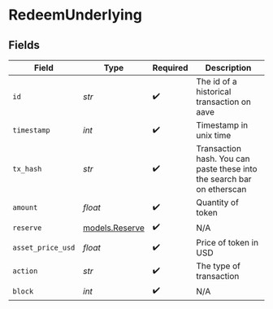 # RedeemUnderlying


## Fields

| Field                                                                  | Type                                                                   | Required                                                               | Description                                                            |
| ---------------------------------------------------------------------- | ---------------------------------------------------------------------- | ---------------------------------------------------------------------- | ---------------------------------------------------------------------- |
| `id`                                                                   | *str*                                                                  | :heavy_check_mark:                                                     | The id of a historical transaction on aave                             |
| `timestamp`                                                            | *int*                                                                  | :heavy_check_mark:                                                     | Timestamp in unix time                                                 |
| `tx_hash`                                                              | *str*                                                                  | :heavy_check_mark:                                                     | Transaction hash. You can paste these into the search bar on etherscan |
| `amount`                                                               | *float*                                                                | :heavy_check_mark:                                                     | Quantity of token                                                      |
| `reserve`                                                              | [models.Reserve](../models/reserve.md)                                 | :heavy_check_mark:                                                     | N/A                                                                    |
| `asset_price_usd`                                                      | *float*                                                                | :heavy_check_mark:                                                     | Price of token in USD                                                  |
| `action`                                                               | *str*                                                                  | :heavy_check_mark:                                                     | The type of transaction                                                |
| `block`                                                                | *int*                                                                  | :heavy_check_mark:                                                     | N/A                                                                    |